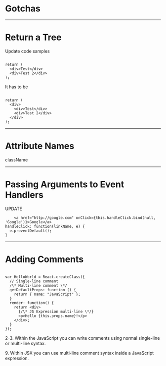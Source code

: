 <!--
{
  "className": "Slide--title"
}
-->

# Gotchas

---

# Return a Tree

<div class="Split">
  <div class="Split-column">
    <p>Update code samples</p>
    <pre class="language-javascript language--clean"><code>
return (
  &lt;div&gt;Test&lt;/div&gt;
  &lt;div&gt;Test 2&lt;/div&gt;
);</code></pre>
  </div>
  <div class="Split-column">
    <p>It has to be</p>
    <pre class="language-javascript language--clean"><code>
return (
  &lt;div&gt;
    &lt;div>Test&lt;/div&gt;
    &lt;div>Test 2&lt;/div&gt;
  &lt;/div&gt;
);</code></pre>
  </div>
</div>

---

# Attribute Names

className

---

# Passing Arguments to Event Handlers

UPDATE

```
    <a href="http://google.com" onClick={this.handleClick.bind(null, 'Google')}>Google</a>
handleClick: function(linkName, e) {
  e.preventDefault();
}
```

---

# Adding Comments

<div class="Split">
  <div class="Split-column">
    <pre data-line="2-3,9" class="language-jsx language--clean language--small"><code>
var HelloWorld = React.createClass({
  // Single-line comment
  /\* Multi-line comment \*/
  getDefaultProps: function () {
    return { name: "JavaScript" };
  }
  render: function() {
    return &lt;div&gt;
      {/\* JS Expression multi-line \*/}
      &lt;p&gt;Hello {this.props.name}!&lt;/p&gt;
    &lt;/div&gt;;
  }
});</code></pre>
  </div>
  <div class="Split-column">
    <p>2-3. Within the JavaScript you can write comments using normal single-line or multi-line syntax.</p>
    <p>9. Within JSX you can use multi-line comment syntax inside a JavaScript expression.</p>
  </div>
</div>

